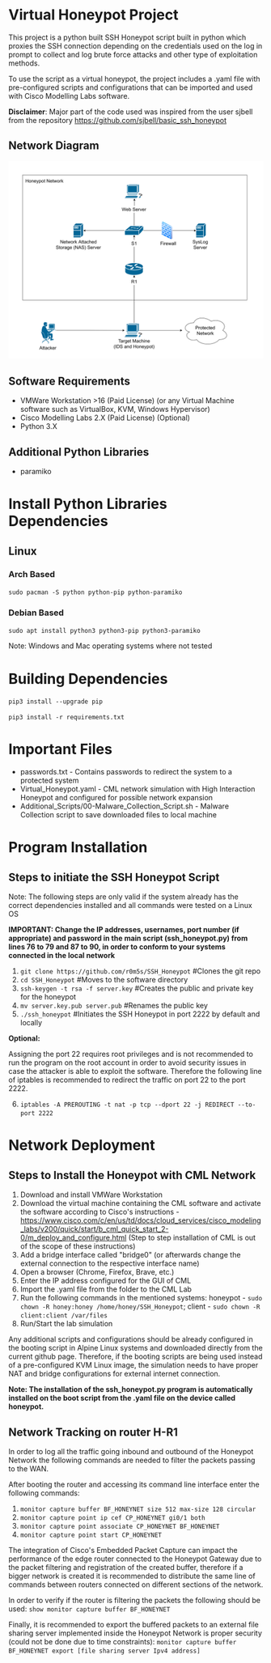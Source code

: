 # Virtual Honeypot Project
This project is a python built SSH Honeypot script built in python which proxies the SSH connection depending on the credentials used on the log in prompt to collect and log brute force attacks and other type of exploitation methods.

To use the script as a virtual honeypot, the project includes a .yaml file with pre-configured scripts and configurations that can be imported and used with Cisco Modelling Labs software.

**Disclaimer**: Major part of the code used was inspired from the user sjbell from the repository https://github.com/sjbell/basic_ssh_honeypot 

## Network Diagram

![Network Diagram](Network_Diagram.png)

## Software Requirements
- VMWare Workstation >16 (Paid License) (or any Virtual Machine software such as VirtualBox, KVM, Windows Hypervisor)
- Cisco Modelling Labs 2.X (Paid License) (Optional)
- Python 3.X

## Additional Python Libraries
- paramiko

# Install Python Libraries Dependencies
## Linux
### Arch Based
`sudo pacman -S python python-pip python-paramiko`

### Debian Based
`sudo apt install python3 python3-pip python3-paramiko`

Note: Windows and Mac operating systems where not tested

# Building Dependencies
`pip3 install --upgrade pip`

`pip3 install -r requirements.txt`

# Important Files

- passwords.txt - Contains passwords to redirect the system to a protected system
- Virtual_Honeypot.yaml - CML network simulation with High Interaction Honeypot and configured for possible network expansion
- Additional_Scripts/00-Malware_Collection_Script.sh - Malware Collection script to save downloaded files to local machine

# Program Installation
## Steps to initiate the SSH Honeypot Script

Note: The following steps are only valid if the system already has the correct dependencies installed and all commands were tested on a Linux OS

**IMPORTANT: Change the IP addresses, usernames, port number (if appropriate) and password in the main script (ssh_honeypot.py) from lines 76 to 79 and 87 to 90, in order to conform to your systems connected in the local network**

1. `git clone https://github.com/r0m5s/SSH_Honeypot`                              #Clones the git repo
2. `cd SSH_Honeypot`                                                              #Moves to the software directory
3. `ssh-keygen -t rsa -f server.key`                                              #Creates the public and private key for the honeypot
4. `mv server.key.pub server.pub`                                                 #Renames the public key 
5. `./ssh_honeypot`                                                               #Initiates the SSH Honeypot in port 2222 by default and locally 

**Optional:**

Assigning the port 22 requires root privileges and is not recommended to run the program on the root account in order to avoid security issues in case the attacker is able to exploit the software. Therefore the following line of iptables is recommended to redirect the traffic on port 22 to the port 2222. 

6. `iptables -A PREROUTING -t nat -p tcp --dport 22 -j REDIRECT --to-port 2222`

# Network Deployment
## Steps to Install the Honeypot with CML Network

1. Download and install VMWare Workstation
2. Download the virtual machine containing the CML software and activate the software according to Cisco's instructions - https://www.cisco.com/c/en/us/td/docs/cloud_services/cisco_modeling_labs/v200/quick/start/b_cml_quick_start_2-0/m_deploy_and_configure.html (Step to step installation of CML is out of the scope of these instructions)
3. Add a bridge interface called "bridge0" (or afterwards change the external connection to the respective interface name)
4. Open a browser (Chrome, Firefox, Brave, etc.)
5. Enter the IP address configured for the GUI of CML
6. Import the .yaml file from the folder to the CML Lab
7. Run the following commands in the mentioned systems: honeypot - `sudo chown -R honey:honey /home/honey/SSH_Honeypot`; client - `sudo chown -R client:client /var/files` 
8. Run/Start the lab simulation

Any additional scripts and configurations should be already configured in the booting script in Alpine Linux systems and downloaded directly from the current github page. Therefore, if the booting scripts are being used instead of a pre-configured KVM Linux image, the simulation needs to have proper NAT and bridge configurations for external internet connection.

**Note: The installation of the ssh_honeypot.py program is automatically installed on the boot script from the .yaml file on the device called honeypot.**

## Network Tracking on router H-R1
In order to log all the traffic going inbound and outbound of the Honeypot Network the following commands are needed to filter the packets passing to the WAN.

After booting the router and accessing its command line interface enter the following commands:

1. `monitor capture buffer BF_HONEYNET size 512 max-size 128 circular`
2. `monitor capture point ip cef CP_HONEYNET gi0/1 both`
3. `monitor capture point associate CP_HONEYNET BF_HONEYNET`
4. `monitor capture point start CP_HONEYNET`

The integration of Cisco's Embedded Packet Capture can impact the performance of the edge router connected to the Honeypot Gateway due to the packet filtering and registration of the created buffer, therefore if a bigger network is created it is recommended to distribute the same line of commands between routers connected on different sections of the network. 

In order to verify if the router is filtering the packets the following should be used: `show monitor capture buffer BF_HONEYNET`

Finally, it is recommended to export the buffered packets to an external file sharing server implemented inside the Honeypot Network is proper security (could not be done due to time constraints): `monitor capture buffer BF_HONEYNET export [file sharing server Ipv4 address]`
